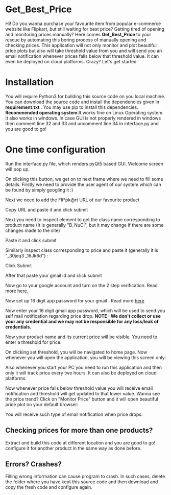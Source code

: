 # Get_Best_Price

Hi! Do you wanna purchase your favourite item from popular e-commerce website like Flipkart, but still waiting for best price? Getting tired of opening and monitoring prices manually? Here comes **Get_Best_Price** to your rescue by automating this boring process of manually opening and checking prices. This application will not only monitor and plot beautiful price plots but also will take threshold value from you and will send you an email notification whenever prices falls below that threshold value. It can even be deployed on cloud platforms. Crazy? Let's get started

# Installation

You will require Python3 for building this source code on you local machine. You can download the source code and install the dependencies given in **requirement.txt** . You may use pip to install this dependencies. **Recommended operating system**:It works fine on Linux Operating system. It also works in windows. In case GUI is not properly rendered in windows then comment line 32 and 33 and uncomment line 34 in interface.py and you are good to go!

# One time configuration

Run the interface.py file, which renders pyQt5 based GUI. Welcome screen will pop up.

On clicking this button, we get on to next frame where we need to fill some details. Firstly we need to provide the user agent of our system which can be found by simply googling it :)

Next we need to add the Fli\*pk@rt URL of our favourite product

Copy URL and paste it and click submit

Next you need to inspect element to get the class name corresponding to product name (It is generally "B_NuCI", but it may change if there are some changes made to the site)

Paste it and click submit 

Similarly inspect class corresponding to price and paste it (generally it is "\_30jeq3 \_16Jk6d") :

Click Submit 

After that paste your gmail id and click submit

Now go to your google account and turn on the 2 step verification. Read more <a href ="https://www.google.com/landing/2step/">here</a>.

Now set up 16 digit app password for your gmail . Read more <a href="https://support.google.com/mail/answer/185833?hl=en#:~:text=An%20App%20Password%20is%20a,2%2DStep%20Verification%20turned%20on.">here</a>

Now enter your 16 digit gmail app password, which will be used to send you self mail notification regarding price drop. **NOTE : We don't collect or use your any credential and we may not be responsible for any loss/leak of credentials.**

Now your product name and its current price will be visible. You need to enter a threshold for price.

On clicking set threshold, you will be navigated to home page. Now whenever you will open the application, you will be viewing this screen only:

Also whenever you start your PC you need to run this application and then only it will track price every two hours. It can also be deployed on cloud platforms.

Now whenever price falls below threshold value you will receive email notification and threshold will get updated to that lower value. Wanna see the price trend? Click on "Monitor Price" button and it will open beautiful price plot on your default browser:

You will receive such type of email notification when price drops:

## Checking prices for more than one products?

Extract and build this code at different location and you are good to go! configure it for another product in the same way as done before.

## Errors? Crashes?

Filling wrong information can cause program to crash. In such cases, delete the folder where you have kept this source code and then download and copy the fresh code and configure again.
